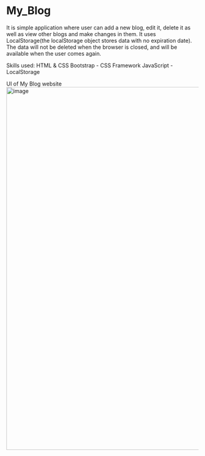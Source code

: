 # My_Blog
It is simple application where user can add a new blog, edit it, delete it as well as view other blogs and make changes in them.
It uses LocalStorage(the localStorage object stores data with no expiration date). The data will not be deleted when the browser is closed, and will be available when the user comes again.

Skills used:
HTML & CSS
Bootstrap - CSS Framework
JavaScript - LocalStorage

UI of My Blog website
<img width="950" alt="image" src="https://github.com/manishkk34/My_Blog/assets/122711968/6fd0f293-4b44-47da-8e7b-fd4ff70a7f69">
